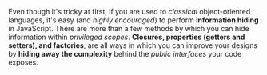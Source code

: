 Even though it's tricky at first, if you are used to _classical_ object-oriented languages, it's easy (and _highly encouraged_) to perform **information hiding** in JavaScript. There are more than a few methods by which you can hide information within _privileged scopes_. **Closures, properties (getters and setters), and factories**, are all ways in which you can improve your designs by **hiding away the complexity** behind the _public interfaces_ your code exposes.
